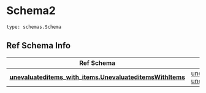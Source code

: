 # Schema2
```
type: schemas.Schema
```

## Ref Schema Info
Ref Schema | Input Type | Output Type
---------- | ---------- | -----------
[**unevaluateditems_with_items.UnevaluateditemsWithItems**](../../../../../../../../../components/schema/unevaluateditems_with_items.md) | [unevaluateditems_with_items.UnevaluateditemsWithItemsTupleInput](../../../../../../../../../components/schema/unevaluateditems_with_items.md#unevaluateditemswithitemstupleinput), [unevaluateditems_with_items.UnevaluateditemsWithItemsTuple](../../../../../../../../../components/schema/unevaluateditems_with_items.md#unevaluateditemswithitemstuple) | [unevaluateditems_with_items.UnevaluateditemsWithItemsTuple](../../../../../../../../../components/schema/unevaluateditems_with_items.md#unevaluateditemswithitemstuple)
